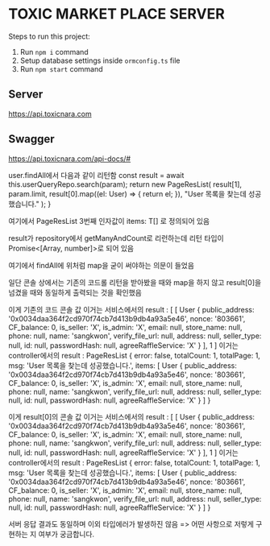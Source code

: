# TOXIC MARKET PLACE SERVER
Steps to run this project:
1. Run `npm i` command
2. Setup database settings inside `ormconfig.ts` file
3. Run `npm start` command

## Server
https://api.toxicnara.com

## Swagger
https://api.toxicnara.com/api-docs/#





user.findAll에서 다음과 같이 리턴함
    const result = await this.userQueryRepo.search(param);
    return new PageResList<User>(
      result[1],
      param.limit,
      result[0].map((el: User) => {
        return el;
      }),
      "User 목록을 찾는데 성공했습니다."
    );
  }


여기에서 PageResList<User> 3번째 인자값이 items: T[] 로 정의되어 있음

result가 repository에서 getManyAndCount로 리런하는데 리턴 타입이 Promise<[Array<any>, number]>로 되어 있음

여기에서 findAll에 위처럼 map을 굳이 써야하는 의문이 들었음

일단 콘솔 상에서는 기존의 코드롤 리턴을 받아봤을 때와 map을 하지 않고 result[0]을 넘겼을 때와 동일하게 출력되는 것을 확인했음

이게 기존의 코드 콘솔 값
이거는 서비스에서의 result : [
  [
    User {
      public_address: '0x0034daa364f2cd970f74cb7d413b9db4a93a5e46',
      nonce: '803661',
      CF_balance: 0,
      is_seller: 'X',
      is_admin: 'X',
      email: null,
      store_name: null,
      phone: null,
      name: 'sangkwon',
      verify_file_url: null,
      address: null,
      seller_type: null,
      id: null,
      passwordHash: null,
      agreeRaffleService: 'X'
    }
  ],
  1
]
이거는 controller에서의 result : PageResList {
  error: false,
  totalCount: 1,
  totalPage: 1,
  msg: 'User 목록을 찾는데 성공했습니다.',
  items: [
    User {
      public_address: '0x0034daa364f2cd970f74cb7d413b9db4a93a5e46',
      nonce: '803661',
      CF_balance: 0,
      is_seller: 'X',
      is_admin: 'X',
      email: null,
      store_name: null,
      phone: null,
      name: 'sangkwon',
      verify_file_url: null,
      address: null,
      seller_type: null,
      id: null,
      passwordHash: null,
      agreeRaffleService: 'X'
    }
  ]
}


이게 result[0]의 콘솔 값
이거는 서비스에서의 result : [
  [
    User {
      public_address: '0x0034daa364f2cd970f74cb7d413b9db4a93a5e46',
      nonce: '803661',
      CF_balance: 0,
      is_seller: 'X',
      is_admin: 'X',
      email: null,
      store_name: null,
      phone: null,
      name: 'sangkwon',
      verify_file_url: null,
      address: null,
      seller_type: null,
      id: null,
      passwordHash: null,
      agreeRaffleService: 'X'
    }
  ],
  1
]
이거는 controller에서의 result : PageResList {
  error: false,
  totalCount: 1,
  totalPage: 1,
  msg: 'User 목록을 찾는데 성공했습니다.',
  items: [
    User {
      public_address: '0x0034daa364f2cd970f74cb7d413b9db4a93a5e46',
      nonce: '803661',
      CF_balance: 0,
      is_seller: 'X',
      is_admin: 'X',
      email: null,
      store_name: null,
      phone: null,
      name: 'sangkwon',
      verify_file_url: null,
      address: null,
      seller_type: null,
      id: null,
      passwordHash: null,
      agreeRaffleService: 'X'
    }
  ]
}


서버 응답 결과도 동일하며 이외 타입에러가 발생하진 않음
=> 어떤 사항으로 저렇게 구현하는 지 여부가 궁금합니다.
